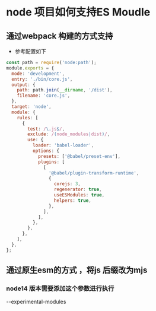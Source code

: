 # node 项目如何支持ES Moudle 
## 通过webpack 构建的方式支持 
- 参考配置如下

```js
const path = require('node:path');
module.exports = {
  mode: 'development',
  entry: './bin/core.js',
  output: {
    path: path.join(__dirname, '/dist'),
    filename: 'core.js',
  },
  target: 'node',
  module: {
    rules: [
      {
        test: /\.js$/,
        exclude: /(node_modules|dist)/,
        use: {
          loader: 'babel-loader',
          options: {
            presets: ['@babel/preset-env'],
            plugins: [
              [
                '@babel/plugin-transform-runtime',
                {
                  corejs: 3,
                  regenerator: true,
                  useESModules: true,
                  helpers: true,
                },
              ],
            ],
          },
        },
      },
    ],
  },
};

```
## 通过原生esm的方式 ，将js 后缀改为mjs

###  node14 版本需要添加这个参数进行执行
--experimental-modules 